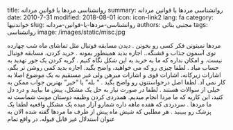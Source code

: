 title: روانشناسی مردها یا قوانین مردانه
summary: روانشناسی مردها یا قوانین مردانه
date: 2010-7-31
modified: 2018-08-01
icon:  icon-link2
lang: fa
category: خواندنیها
slug: روانشناسی-مردها-یا-قوانین-مردانه
authors: مجتبی بنائی
tags: روانشناسی
image: /images/static/misc.jpg

مردها نمیتونن فکر کسی رو بخونن .   دیدن مسابقه فوتبال مثل تماشای ماه شب چهارده توی آسمون جذاب و قشنگه.. اجازه بدید همینطور بمونه .   خرید کردن، مسابقه فوتبال نیست. و امکان نداره که ما به خرید به این شکل نگاه کنیم .  گریه کردن یک جور تهدید به حساب میاد .  لطفا چیزی رو که می خواهید، واضح بگید. اجازه بدید کمی روشن تر بگم، اشارات زیرکانه، اشارات قوی و اشارات مبرهن ولی غیر مستقیم به یک موضوع اصلا به کار نمی آد. لطفا اصل درخواستتون رو واضح بگید .  “ بله” یا “خیر” بهترین جواب ممکن به خیلی از سوالات هستند .  لطفا در صورت نیاز به حل یک مشکل، پیش ما بیایید و درد دل کنید، این کاریه که ما مردا انجام میدیم. همدردی کردن وظیفه دوستان مونث شماست نه ما مردها .  سردردی که هفده ماهه داره شمارو آزار میده یک مشکل واقعیه لطفا یک پزشک رو ببینید .  هر مطلبی که شیش ماه پیش از طرف ما مردها گفته شده الان به عنوان استدلال غیر قابل قبوله. در واقع تمام